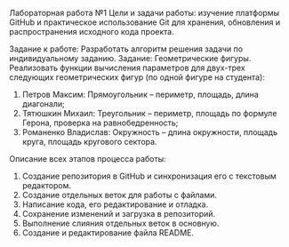 Лабораторная работа №1
Цели и задачи работы: изучение платформы GitHub и практическое использование Git для хранения, обновления и распространения исходного кода проекта.

Задание к работе: Разработать алгоритм решения задачи по индивидуальному заданию.
Задание: Геометрические фигуры. Реализовать функции вычисления параметров для двух-трех следующих геометрических фигур (по одной фигуре на студента):

1. Петров Максим: Прямоугольник – периметр, площадь, длина диагонали;
2. Тятюшкин Михаил: Треугольник – периметр, площадь по формуле Герона, проверка на равнобедренность;
3. Романенко Владислав: Окружность – длина окружности, площадь круга, площадь кругового сектора.

Описание всех этапов процесса работы:

1. Создание репозитория в GitHub и синхронизация его с текстовым редактором.
2. Создание отдельных веток для работы с файлами.
3. Написание кода, его редактирование и отладка.
4. Сохранение изменений и загрузка в репозиторий.
5. Выполнение слияния отдельных веток в основную.
6. Создание и редактирование файла README.